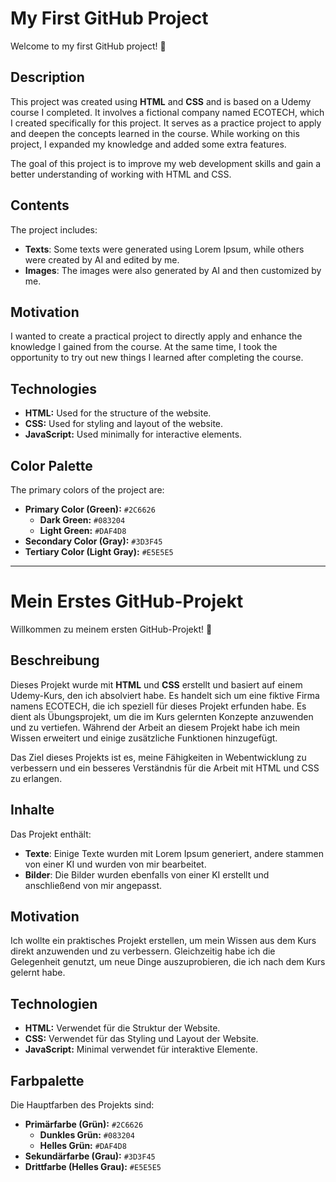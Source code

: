 # My First GitHub Project
Welcome to my first GitHub project! 🎉

## Description
This project was created using **HTML** and **CSS** and is based on a Udemy course I completed. It involves a fictional company named ECOTECH, which I created specifically for this project. It serves as a practice project to apply and deepen the concepts learned in the course. While working on this project, I expanded my knowledge and added some extra features.

The goal of this project is to improve my web development skills and gain a better understanding of working with HTML and CSS.

## Contents
The project includes:
- **Texts**: Some texts were generated using Lorem Ipsum, while others were created by AI and edited by me.
- **Images**: The images were also generated by AI and then customized by me.

## Motivation
I wanted to create a practical project to directly apply and enhance the knowledge I gained from the course. At the same time, I took the opportunity to try out new things I learned after completing the course.

## Technologies
- **HTML:** Used for the structure of the website.
- **CSS:** Used for styling and layout of the website.
- **JavaScript:** Used minimally for interactive elements.

## Color Palette
The primary colors of the project are:
- **Primary Color (Green):** `#2C6626`
  - **Dark Green:** `#083204`
  - **Light Green:** `#DAF4D8`
- **Secondary Color (Gray):** `#3D3F45`
- **Tertiary Color (Light Gray):** `#E5E5E5`

---

# Mein Erstes GitHub-Projekt
Willkommen zu meinem ersten GitHub-Projekt! 🎉

## Beschreibung
Dieses Projekt wurde mit **HTML** und **CSS** erstellt und basiert auf einem Udemy-Kurs, den ich absolviert habe. Es handelt sich um eine fiktive Firma namens ECOTECH, die ich speziell für dieses Projekt erfunden habe. Es dient als Übungsprojekt, um die im Kurs gelernten Konzepte anzuwenden und zu vertiefen. Während der Arbeit an diesem Projekt habe ich mein Wissen erweitert und einige zusätzliche Funktionen hinzugefügt.

Das Ziel dieses Projekts ist es, meine Fähigkeiten in Webentwicklung zu verbessern und ein besseres Verständnis für die Arbeit mit HTML und CSS zu erlangen.

## Inhalte
Das Projekt enthält:
- **Texte**: Einige Texte wurden mit Lorem Ipsum generiert, andere stammen von einer KI und wurden von mir bearbeitet.
- **Bilder**: Die Bilder wurden ebenfalls von einer KI erstellt und anschließend von mir angepasst.

## Motivation
Ich wollte ein praktisches Projekt erstellen, um mein Wissen aus dem Kurs direkt anzuwenden und zu verbessern. Gleichzeitig habe ich die Gelegenheit genutzt, um neue Dinge auszuprobieren, die ich nach dem Kurs gelernt habe.

## Technologien
- **HTML:** Verwendet für die Struktur der Website.
- **CSS:** Verwendet für das Styling und Layout der Website.
- **JavaScript:** Minimal verwendet für interaktive Elemente.

## Farbpalette
Die Hauptfarben des Projekts sind:
- **Primärfarbe (Grün):** `#2C6626`
  - **Dunkles Grün:** `#083204`
  - **Helles Grün:** `#DAF4D8`
- **Sekundärfarbe (Grau):** `#3D3F45`
- **Drittfarbe (Helles Grau):** `#E5E5E5`
